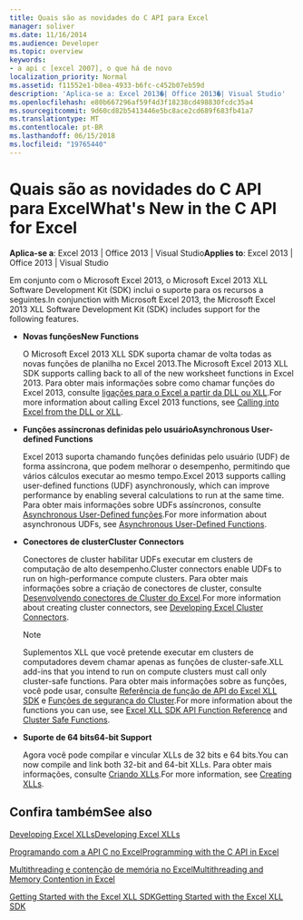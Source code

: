 ```yaml
---
title: Quais são as novidades do C API para Excel
manager: soliver
ms.date: 11/16/2014
ms.audience: Developer
ms.topic: overview
keywords:
- a api c [excel 2007], o que há de novo
localization_priority: Normal
ms.assetid: f11552e1-b8ea-4933-b6fc-c452b07eb59d
description: 'Aplica-se a: Excel 2013�| Office 2013�| Visual Studio'
ms.openlocfilehash: e80b667296af59f4d3f18238cd498830fcdc35a4
ms.sourcegitcommit: 9d60cd82b5413446e5bc8ace2cd689f683fb41a7
ms.translationtype: MT
ms.contentlocale: pt-BR
ms.lasthandoff: 06/15/2018
ms.locfileid: "19765440"
---
```

# <a name="whats-new-in-the-c-api-for-excel"></a><span data-ttu-id="b326b-104">Quais são as novidades do C API para Excel</span><span class="sxs-lookup"><span data-stu-id="b326b-104">What's New in the C API for Excel</span></span>

 <span data-ttu-id="b326b-105">**Aplica-se a**: Excel 2013 | Office 2013 | Visual Studio</span><span class="sxs-lookup"><span data-stu-id="b326b-105">**Applies to**: Excel 2013 | Office 2013 | Visual Studio</span></span> 
  
<span data-ttu-id="b326b-106">Em conjunto com o Microsoft Excel 2013, o Microsoft Excel 2013 XLL Software Development Kit (SDK) inclui o suporte para os recursos a seguintes.</span><span class="sxs-lookup"><span data-stu-id="b326b-106">In conjunction with Microsoft Excel 2013, the Microsoft Excel 2013 XLL Software Development Kit (SDK) includes support for the following features.</span></span>
  
- <span data-ttu-id="b326b-107">**Novas funções**</span><span class="sxs-lookup"><span data-stu-id="b326b-107">**New Functions**</span></span>
    
    <span data-ttu-id="b326b-108">O Microsoft Excel 2013 XLL SDK suporta chamar de volta todas as novas funções de planilha no Excel 2013.</span><span class="sxs-lookup"><span data-stu-id="b326b-108">The Microsoft Excel 2013 XLL SDK supports calling back to all of the new worksheet functions in Excel 2013.</span></span> <span data-ttu-id="b326b-109">Para obter mais informações sobre como chamar funções do Excel 2013, consulte [ligações para o Excel a partir da DLL ou XLL](calling-into-excel-from-the-dll-or-xll.md).</span><span class="sxs-lookup"><span data-stu-id="b326b-109">For more information about calling Excel 2013 functions, see [Calling into Excel from the DLL or XLL](calling-into-excel-from-the-dll-or-xll.md).</span></span>
    
- <span data-ttu-id="b326b-110">**Funções assíncronas definidas pelo usuário**</span><span class="sxs-lookup"><span data-stu-id="b326b-110">**Asynchronous User-defined Functions**</span></span>
    
    <span data-ttu-id="b326b-111">Excel 2013 suporta chamando funções definidas pelo usuário (UDF) de forma assíncrona, que podem melhorar o desempenho, permitindo que vários cálculos executar ao mesmo tempo.</span><span class="sxs-lookup"><span data-stu-id="b326b-111">Excel 2013 supports calling user-defined functions (UDF) asynchronously, which can improve performance by enabling several calculations to run at the same time.</span></span> <span data-ttu-id="b326b-112">Para obter mais informações sobre UDFs assíncronos, consulte [Asynchronous User-Defined funções](asynchronous-user-defined-functions.md).</span><span class="sxs-lookup"><span data-stu-id="b326b-112">For more information about asynchronous UDFs, see [Asynchronous User-Defined Functions](asynchronous-user-defined-functions.md).</span></span>
    
- <span data-ttu-id="b326b-113">**Conectores de cluster**</span><span class="sxs-lookup"><span data-stu-id="b326b-113">**Cluster Connectors**</span></span>
    
    <span data-ttu-id="b326b-114">Conectores de cluster habilitar UDFs executar em clusters de computação de alto desempenho.</span><span class="sxs-lookup"><span data-stu-id="b326b-114">Cluster connectors enable UDFs to run on high-performance compute clusters.</span></span> <span data-ttu-id="b326b-115">Para obter mais informações sobre a criação de conectores de cluster, consulte [Desenvolvendo conectores de Cluster do Excel](developing-excel-cluster-connectors.md).</span><span class="sxs-lookup"><span data-stu-id="b326b-115">For more information about creating cluster connectors, see [Developing Excel Cluster Connectors](developing-excel-cluster-connectors.md).</span></span>
    
    > [!NOTE]
    > <span data-ttu-id="b326b-116">Suplementos XLL que você pretende executar em clusters de computadores devem chamar apenas as funções de cluster-safe.</span><span class="sxs-lookup"><span data-stu-id="b326b-116">XLL add-ins that you intend to run on compute clusters must call only cluster-safe functions.</span></span> <span data-ttu-id="b326b-117">Para obter mais informações sobre as funções, você pode usar, consulte [Referência de função de API do Excel XLL SDK](excel-xll-sdk-api-function-reference.md) e [Funções de segurança do Cluster](cluster-safe-functions.md).</span><span class="sxs-lookup"><span data-stu-id="b326b-117">For more information about the functions you can use, see [Excel XLL SDK API Function Reference](excel-xll-sdk-api-function-reference.md) and [Cluster Safe Functions](cluster-safe-functions.md).</span></span> 
  
- <span data-ttu-id="b326b-118">**Suporte de 64 bits**</span><span class="sxs-lookup"><span data-stu-id="b326b-118">**64-bit Support**</span></span>
    
    <span data-ttu-id="b326b-119">Agora você pode compilar e vincular XLLs de 32 bits e 64 bits.</span><span class="sxs-lookup"><span data-stu-id="b326b-119">You can now compile and link both 32-bit and 64-bit XLLs.</span></span> <span data-ttu-id="b326b-120">Para obter mais informações, consulte [Criando XLLs](creating-xlls.md).</span><span class="sxs-lookup"><span data-stu-id="b326b-120">For more information, see [Creating XLLs](creating-xlls.md).</span></span>
    
## <a name="see-also"></a><span data-ttu-id="b326b-121">Confira também</span><span class="sxs-lookup"><span data-stu-id="b326b-121">See also</span></span>



[<span data-ttu-id="b326b-122">Developing Excel XLLs</span><span class="sxs-lookup"><span data-stu-id="b326b-122">Developing Excel XLLs</span></span>](developing-excel-xlls.md)
  
[<span data-ttu-id="b326b-123">Programando com a API C no Excel</span><span class="sxs-lookup"><span data-stu-id="b326b-123">Programming with the C API in Excel</span></span>](programming-with-the-c-api-in-excel.md)
  
[<span data-ttu-id="b326b-124">Multithreading e contenção de memória no Excel</span><span class="sxs-lookup"><span data-stu-id="b326b-124">Multithreading and Memory Contention in Excel</span></span>](multithreading-and-memory-contention-in-excel.md)


[<span data-ttu-id="b326b-125">Getting Started with the Excel XLL SDK</span><span class="sxs-lookup"><span data-stu-id="b326b-125">Getting Started with the Excel XLL SDK</span></span>](getting-started-with-the-excel-xll-sdk.md)

